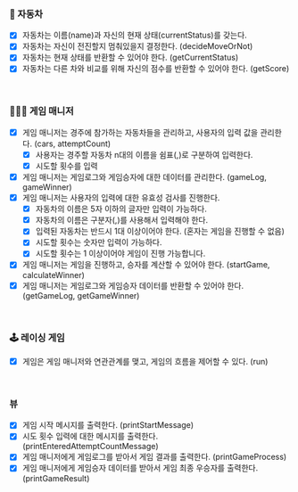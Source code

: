 ### 🚗 자동차
- [x] 자동차는 이름(name)과 자신의 현재 상태(currentStatus)를 갖는다.
- [x] 자동차는 자신이 전진할지 멈춰있을지 결정한다. (decideMoveOrNot)
- [x] 자동차는 현재 상태를 반환할 수 있어야 한다. (getCurrentStatus)
- [x] 자동차는 다른 차와 비교를 위해 자신의 점수를 반환할 수 있어야 한다. (getScore)

<br>

### 👩🏻‍💼 게임 매니저
- [x] 게임 매니저는 경주에 참가하는 자동차들을 관리하고, 사용자의 입력 값을 관리한다. (cars, attemptCount)
    - [x] 사용자는 경주할 자동차 n대의 이름을 쉼표(,)로 구분하여 입력한다.
    - [x] 시도할 횟수를 입력
- [x] 게임 매니저는 게임로그와 게임승자에 대한 데이터를 관리한다. (gameLog, gameWinner)
- [x] 게임 매니저는 사용자의 입력에 대한 유효성 검사를 진행한다.
    - [x] 자동차의 이름은 5자 이하의 글자만 입력이 가능하다.
    - [x] 자동차의 이름은 구분자(,)를 사용해서 입력해야 한다.
    - [x] 입력된 자동차는 반드시 1대 이상이어야 한다. (혼자는 게임을 진행할 수 없음)
    - [x] 시도할 횟수는 숫자만 입력이 가능하다.
    - [x] 시도할 횟수는 1 이상이어야 게임이 진행 가능합니다.
- [x] 게임 매니저는 게임을 진행하고, 승자를 계산할 수 있어야 한다. (startGame, calculateWinner)
- [x] 게임 매니저는 게임로그와 게임승자 데이터를 반환할 수 있어야 한다. (getGameLog, getGameWinner)

<br>

### 🕹️ 레이싱 게임
- [x] 게임은 게임 매니저와 연관관계를 맺고, 게임의 흐름을 제어할 수 있다. (run)

<br>

### 뷰
- [x] 게임 시작 메시지를 출력한다. (printStartMessage)
- [x] 시도 횟수 입력에 대한 메시지를 출력한다. (printEnteredAttemptCountMessage)
- [x] 게임 매니저에게 게임로그를 받아서 게임 결과를 출력한다. (printGameProcess)
- [x] 게임 매니저에게 게임승자 데이터를 받아서 게임 최종 우승자를 출력한다. (printGameResult)
